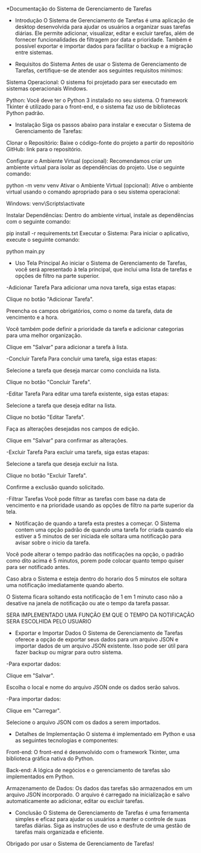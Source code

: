 *Documentação do Sistema de Gerenciamento de Tarefas

- Introdução
O Sistema de Gerenciamento de Tarefas é uma aplicação de desktop desenvolvida para ajudar os usuários a organizar suas tarefas diárias. Ele permite adicionar, visualizar, editar e excluir tarefas, além de fornecer funcionalidades de filtragem por data e prioridade. Também é possível exportar e importar dados para facilitar o backup e a migração entre sistemas.

- Requisitos do Sistema
Antes de usar o Sistema de Gerenciamento de Tarefas, certifique-se de atender aos seguintes requisitos mínimos:

Sistema Operacional: O sistema foi projetado para ser executado em sistemas operacionais Windows.

Python: Você deve ter o Python 3 instalado no seu sistema. O framework Tkinter é utilizado para o front-end, e o sistema faz uso de bibliotecas Python padrão.

- Instalação
Siga os passos abaixo para instalar e executar o Sistema de Gerenciamento de Tarefas:

Clonar o Repositório: Baixe o código-fonte do projeto a partir do repositório GitHub: link para o repositório.

Configurar o Ambiente Virtual (opcional): Recomendamos criar um ambiente virtual para isolar as dependências do projeto. Use o seguinte comando:

python -m venv venv
Ativar o Ambiente Virtual (opcional): Ative o ambiente virtual usando o comando apropriado para o seu sistema operacional:

Windows:
venv\Scripts\activate

Instalar Dependências: Dentro do ambiente virtual, instale as dependências com o seguinte comando:


pip install -r requirements.txt
Executar o Sistema: Para iniciar o aplicativo, execute o seguinte comando:

python main.py

- Uso
Tela Principal
Ao iniciar o Sistema de Gerenciamento de Tarefas, você será apresentado à tela principal, que inclui uma lista de tarefas e opções de filtro na parte superior.

-Adicionar Tarefa
Para adicionar uma nova tarefa, siga estas etapas:

Clique no botão "Adicionar Tarefa".

Preencha os campos obrigatórios, como o nome da tarefa, data de vencimento e a hora.

Você também pode definir a prioridade da tarefa e adicionar categorias para uma melhor organização.

Clique em "Salvar" para adicionar a tarefa à lista.

-Concluir Tarefa
Para concluir uma tarefa, siga estas etapas:

Selecione a tarefa que deseja marcar como concluida na lista.

Clique no botão "Concluir Tarefa".

-Editar Tarefa
Para editar uma tarefa existente, siga estas etapas:

Selecione a tarefa que deseja editar na lista.

Clique no botão "Editar Tarefa".

Faça as alterações desejadas nos campos de edição.

Clique em "Salvar" para confirmar as alterações.

-Excluir Tarefa
Para excluir uma tarefa, siga estas etapas:

Selecione a tarefa que deseja excluir na lista.

Clique no botão "Excluir Tarefa".

Confirme a exclusão quando solicitado.

-Filtrar Tarefas
Você pode filtrar as tarefas com base na data de vencimento e na prioridade usando as opções de filtro na parte superior da tela.

- Notificação de quando a tarefa esta prestes a começar.
O Sistema contem uma opção padrão de quando uma tarefa for criada quando ela estiver a 5 minutos de ser iniciada ele soltara uma notificação para avisar sobre o inicio da tarefa.

Você pode alterar o tempo padrão das notificações na opção, o padrão como dito acima é 5 minutos, porem pode colocar quanto tempo quiser para ser notificado antes.

Caso abra o Sistema e esteja dentro do horario dos 5 minutos ele soltara uma notificação imediatamente quando aberto.

O Sistema ficara soltando esta notificação de 1 em 1 minuto caso não a desative na janela de notificação ou ate o tempo da tarefa passar.

SERA IMPLEMENTADO UMA FUNÇÃO EM QUE O TEMPO DA NOTIFICAÇÃO SERA ESCOLHIDA PELO USUARIO

- Exportar e Importar Dados
O Sistema de Gerenciamento de Tarefas oferece a opção de exportar seus dados para um arquivo JSON e importar dados de um arquivo JSON existente. Isso pode ser útil para fazer backup ou migrar para outro sistema.

-Para exportar dados:

Clique em "Salvar".

Escolha o local e nome do arquivo JSON onde os dados serão salvos.

-Para importar dados:

Clique em "Carregar".

Selecione o arquivo JSON com os dados a serem importados.

- Detalhes de Implementação
O sistema é implementado em Python e usa as seguintes tecnologias e componentes:

Front-end: O front-end é desenvolvido com o framework Tkinter, uma biblioteca gráfica nativa do Python.

Back-end: A lógica de negócios e o gerenciamento de tarefas são implementados em Python.

Armazenamento de Dados: Os dados das tarefas são armazenados em um arquivo JSON incorporado. O arquivo é carregado na inicialização e salvo automaticamente ao adicionar, editar ou excluir tarefas.

- Conclusão
O Sistema de Gerenciamento de Tarefas é uma ferramenta simples e eficaz para ajudar os usuários a manter o controle de suas tarefas diárias. Siga as instruções de uso e desfrute de uma gestão de tarefas mais organizada e eficiente.

Obrigado por usar o Sistema de Gerenciamento de Tarefas!